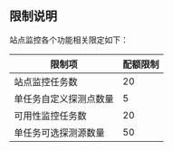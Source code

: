## 限制说明
站点监控各个功能相关限定如下：

限制项 | 配额限制
---|---
站点监控任务数 | 20
单任务自定义探测点数量 | 5
可用性监控任务数 | 20
单任务可选探测源数量 | 50
